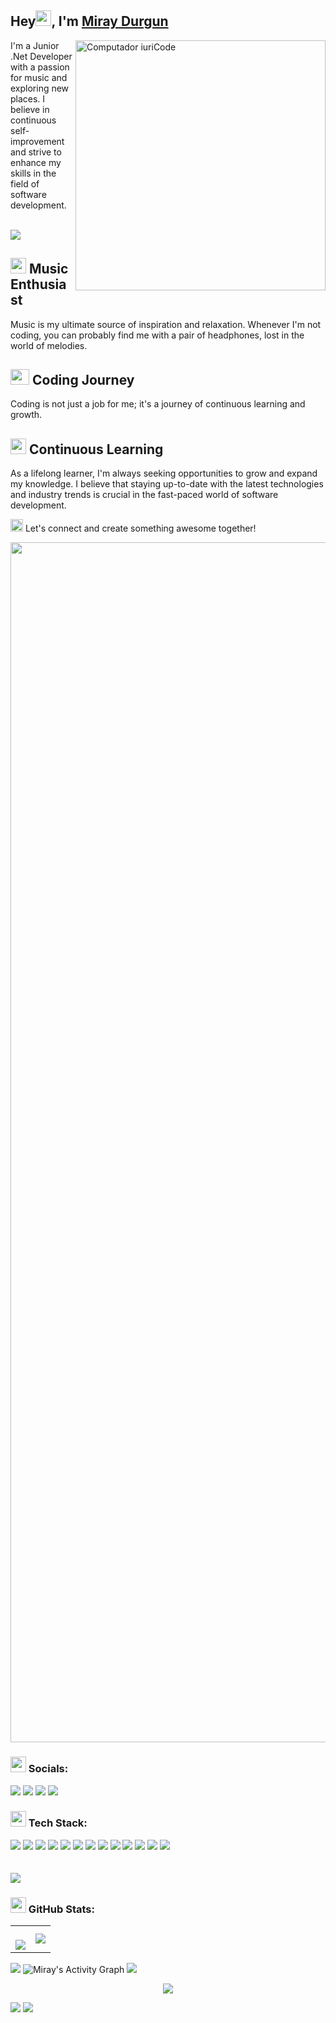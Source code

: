 ## Hey<img src="https://media.giphy.com/media/hvRJCLFzcasrR4ia7z/giphy.gif" width="25px"></a>, I'm [Miray Durgun](https://linkedin.com/in/MirayDurgun)
<img src="https://raw.githubusercontent.com/MicaelliMedeiros/micaellimedeiros/master/image/computer-illustration.png" min-width="400px" max-width="400px" width="400px" align="right" alt="Computador iuriCode">


<div>
  I'm a Junior .Net Developer with a passion for music and exploring new places. I believe in continuous self-improvement and strive to enhance my skills in the field of software development. <br/><br/>
  
  [![](https://visitcount.itsvg.in/api?id=miraaydurgun&label=Profile%20Views&color=1&icon=5&pretty=true)](https://visitcount.itsvg.in)

## <img src="https://github.com/MirayDurgun/MirayDurgun/assets/117771962/ede9c619-e076-4c35-abca-d36c0098c4e0" width="25" height="25">     Music Enthusiast

Music is my ultimate source of inspiration and relaxation. Whenever I'm not coding, you can probably find me with a pair of headphones, lost in the world of melodies.
  
  ## <img src="https://user-images.githubusercontent.com/74038190/206662607-d9e7591e-bbf9-42f9-9386-29efc927bc16.gif" width="30" height="25">  Coding Journey  

Coding is not just a job for me; it's a journey of continuous learning and growth.

## <img src="https://github.com/MirayDurgun/MirayDurgun/assets/117771962/87a45596-7525-4e14-a2f0-2b7c0f8b4471" width="25" height="25">    Continuous Learning

As a lifelong learner, I'm always seeking opportunities to grow and expand my knowledge. I believe that staying up-to-date with the latest technologies and industry trends is crucial in the fast-paced world of software development.

<img src="https://github.com/MirayDurgun/MirayDurgun/assets/117771962/6c484857-6868-4b3d-868a-1cd33107ebf6" width="20" height="20">   Let's connect and create something awesome together!
</div>
<img src="https://www.animatedimages.org/data/media/562/animated-line-image-0184.gif" width="1920" />

<h3 align="left"><img src="https://github.com/MirayDurgun/MirayDurgun/assets/117771962/89d5b102-c31d-4587-b7c2-3fc2c62b36ca" width="25" height="25"> Socials:</h3> 
<p align="left">
  <a href="mailto:miraydurgun67@gmail.com" alt="Miray">
  <img src="https://img.shields.io/badge/-Gmail-FF0000?style=flat-square&labelColor=FF0000&logo=gmail&logoColor=white&link=LINK-DO-SEU-EMAIL" /></a>

  <a href="https://www.linkedin.com/in/miraydurgun/" alt="miraydurgun">
  <img src="https://img.shields.io/badge/-Linkedin-0e76a8?style=flat-square&logo=Linkedin&logoColor=white&link=LINK-DO-SEU-LINKEDIN" /></a>

  <a href="https://www.instagram.com/miraaydurgun/" alt="miraaydurgun">
  <img src="https://img.shields.io/badge/-Instagram-purple?style=flat-square&labelColor=purple&logo=instagram&logoColor=white&link=LINK-DO-SEU-INSTAGRAM"/></a>
<a href="https://discordapp.com/users/776749637826117640" alt="#4063">
  <img src="https://img.shields.io/badge/-Discord-black?style=flat-square&labelColor=black&logo=discord&logoColor=white&link=LINK-DO-SEU-DISCORD"/>
  </a>
</p>  

<h3> <img src="https://github.com/MirayDurgun/MirayDurgun/assets/117771962/eee61d21-1298-4d42-adce-96fe2f88217b" width="25" height="25">  Tech Stack: </h3>
<div align="left">
<img src="https://img.shields.io/badge/c-%2300599C.svg?style=for-the-badge&logo=c&logoColor=white"/> 
<img src="https://img.shields.io/badge/c%23-%23239120.svg?style=for-the-badge&logo=c-sharp&logoColor=white"/>
<img src="https://img.shields.io/badge/css3-%231572B6.svg?style=for-the-badge&logo=css3&logoColor=white"/>
<img src="https://img.shields.io/badge/html5-%23E34F26.svg?style=for-the-badge&logo=html5&logoColor=white"/> 
<img src="https://img.shields.io/badge/javascript-%23323330.svg?style=for-the-badge&logo=javascript&logoColor=%23F7DF1E"/>
<img src="https://img.shields.io/badge/.NET-5C2D91?style=for-the-badge&logo=.net&logoColor=white"/>
<img src="https://img.shields.io/badge/bootstrap-%23563D7C.svg?style=for-the-badge&logo=bootstrap&logoColor=white"/>
<img src="https://img.shields.io/badge/JWT-black?style=for-the-badge&logo=JSON%20web%20tokens"/>
<img src="https://img.shields.io/badge/Microsoft%20SQL%20Sever-CC2927?style=for-the-badge&logo=microsoft%20sql%20server&logoColor=white"/>
<img src="https://img.shields.io/badge/sqlite-%2307405e.svg?style=for-the-badge&logo=sqlite&logoColor=white"/> 
<img src="https://img.shields.io/badge/Adobe%20Dreamweaver-FF61F6.svg?style=for-the-badge&logo=Adobe%20Dreamweaver&logoColor=white"/>
<img src="https://img.shields.io/badge/Adobe%20Lightroom-31A8FF.svg?style=for-the-badge&logo=Adobe%20Lightroom&logoColor=white"/>
<img src="https://img.shields.io/badge/Canva-%2300C4CC.svg?style=for-the-badge&logo=Canva&logoColor=white"/>
</div>
 <br/>
<br/>
<img src="https://user-images.githubusercontent.com/73097560/115834477-dbab4500-a447-11eb-908a-139a6edaec5c.gif"> 



<h3> <img src="https://github.com/MirayDurgun/MirayDurgun/assets/117771962/cdd97b63-48d2-4c8e-85d0-6406a56704bb" width="25" height="25">   GitHub Stats:</h3>


<table border="0" align="center">
   <tr border="0">     
     <td width="50%" align="center">
<img src="https://github-readme-stats.vercel.app/api?username=MirayDurgun&amp;theme=react&amp;hide_border=false&amp;include_all_commits=false&amp;count_private=false" alt="">
<br>
</br>
<img src="https://github-readme-streak-stats.herokuapp.com/?user=MirayDurgun&theme=react&hide_border=true">
 <br/>
  </td>  
  <td width="50%" align="center">
<img  align="center" src="https://github-readme-stats.anuraghazra1.vercel.app/api/top-langs/?username=MirayDurgun&theme=react&hide_border=true&no-bg=true&no-frame=true&langs_count=10"/>
  </td>
    </tr>
  </table>
  
  
<img src="https://user-images.githubusercontent.com/73097560/115834477-dbab4500-a447-11eb-908a-139a6edaec5c.gif"> 
  <img alt="Miray's Activity Graph" src="https://github-readme-activity-graph.vercel.app/graph/?username=MirayDurgun&theme=react&hide_border=true" />
<img src="https://user-images.githubusercontent.com/73097560/115834477-dbab4500-a447-11eb-908a-139a6edaec5c.gif"> 

<p align="center">
<a href="https://github.com/Anmol-Baranwal">
    <img src="https://readme-typing-svg.demolab.com?font=Fira+Code&center=true&weight=450&size=24&pause=800&color=70A4FC&width=440&height=45&lines=Full-stack+Web+Developer;Experienced+UI+Designer;Enjoy+learning+Algorithms;Building+Something+Creative" /></a>
</p>
 <img src="https://user-images.githubusercontent.com/74038190/212284100-561aa473-3905-4a80-b561-0d28506553ee.gif">
 <img src="https://user-images.githubusercontent.com/74038190/212284100-561aa473-3905-4a80-b561-0d28506553ee.gif">

